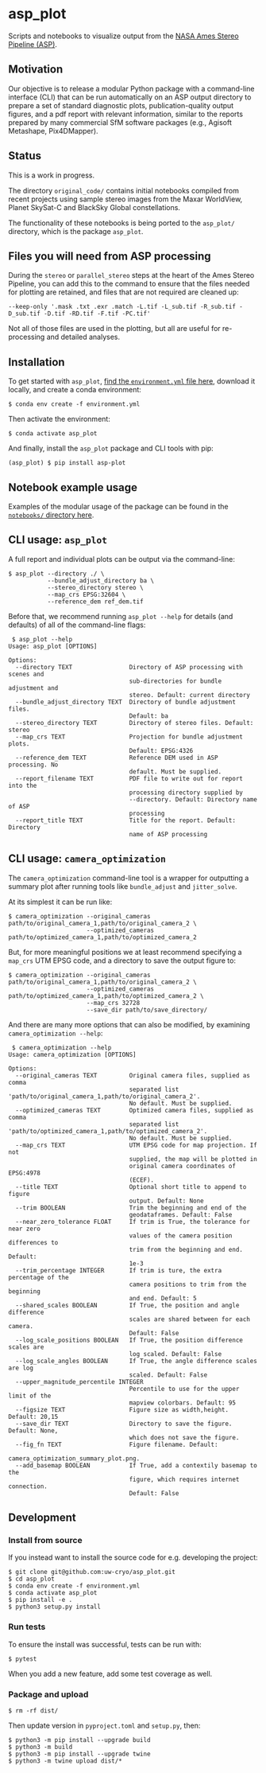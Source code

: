 # asp_plot

Scripts and notebooks to visualize output from the [NASA Ames Stereo Pipeline (ASP)](https://github.com/NeoGeographyToolkit/StereoPipeline).

## Motivation

Our objective is to release a modular Python package with a command-line interface (CLI) that can be run automatically on an ASP output directory to prepare a set of standard diagnostic plots, publication-quality output figures, and a pdf report with relevant information, similar to the reports prepared by many commercial SfM software packages (e.g., Agisoft Metashape, Pix4DMapper).


## Status

This is a work in progress.

The directory `original_code/` contains initial notebooks compiled from recent projects using sample stereo images from the Maxar WorldView, Planet SkySat-C and BlackSky Global constellations.

The functionality of these notebooks is being ported to the `asp_plot/` directory, which is the package `asp_plot`.

## Files you will need from ASP processing

During the `stereo` or `parallel_stereo` steps at the heart of the Ames Stereo Pipeline, you can add this to the command to ensure that the files needed for plotting are retained, and files that are not required are cleaned up:

```
--keep-only '.mask .txt .exr .match -L.tif -L_sub.tif -R_sub.tif -D_sub.tif -D.tif -RD.tif -F.tif -PC.tif'
```

Not all of those files are used in the plotting, but all are useful for re-processing and detailed analyses.

## Installation

To get started with `asp_plot`, [find the `environment.yml` file here](https://github.com/uw-cryo/asp_plot/blob/main/environment.yml), download it locally, and create a conda environment:

```
$ conda env create -f environment.yml
```

Then activate the environment:

```
$ conda activate asp_plot
```

And finally, install the `asp_plot` package and CLI tools with pip:

```
(asp_plot) $ pip install asp-plot
```

## Notebook example usage

Examples of the modular usage of the package can be found in the [`notebooks/` directory here](https://github.com/uw-cryo/asp_plot/tree/main/notebooks).


## CLI usage: `asp_plot`

A full report and individual plots can be output via the command-line:

```
$ asp_plot --directory ./ \
           --bundle_adjust_directory ba \
           --stereo_directory stereo \
           --map_crs EPSG:32604 \
           --reference_dem ref_dem.tif
```

Before that, we recommend running `asp_plot --help` for details (and defaults) of all of the command-line flags:

```
 $ asp_plot --help
Usage: asp_plot [OPTIONS]

Options:
  --directory TEXT                Directory of ASP processing with scenes and
                                  sub-directories for bundle adjustment and
                                  stereo. Default: current directory
  --bundle_adjust_directory TEXT  Directory of bundle adjustment files.
                                  Default: ba
  --stereo_directory TEXT         Directory of stereo files. Default: stereo
  --map_crs TEXT                  Projection for bundle adjustment plots.
                                  Default: EPSG:4326
  --reference_dem TEXT            Reference DEM used in ASP processing. No
                                  default. Must be supplied.
  --report_filename TEXT          PDF file to write out for report into the
                                  processing directory supplied by
                                  --directory. Default: Directory name of ASP
                                  processing
  --report_title TEXT             Title for the report. Default: Directory
                                  name of ASP processing
```

## CLI usage: `camera_optimization`

The `camera_optimization` command-line tool is a wrapper for outputting a summary plot after running tools like `bundle_adjust` and `jitter_solve`.

At its simplest it can be run like:

```
$ camera_optimization --original_cameras path/to/original_camera_1,path/to/original_camera_2 \
                      --optimized_cameras path/to/optimized_camera_1,path/to/optimized_camera_2
```

But, for more meaningful positions we at least recommend specifying a `map_crs` UTM EPSG code, and a directory to save the output figure to:

```
$ camera_optimization --original_cameras path/to/original_camera_1,path/to/original_camera_2 \
                      --optimized_cameras path/to/optimized_camera_1,path/to/optimized_camera_2 \
                      --map_crs 32728
                      --save_dir path/to/save_directory/
```

And there are many more options that can also be modified, by examining `camera_optimization --help`:

```
 $ camera_optimization --help
Usage: camera_optimization [OPTIONS]

Options:
  --original_cameras TEXT         Original camera files, supplied as comma
                                  separated list 'path/to/original_camera_1,path/to/original_camera_2'.
                                  No default. Must be supplied.
  --optimized_cameras TEXT        Optimized camera files, supplied as comma
                                  separated list 'path/to/optimized_camera_1,path/to/optimized_camera_2'.
                                  No default. Must be supplied.
  --map_crs TEXT                  UTM EPSG code for map projection. If not
                                  supplied, the map will be plotted in
                                  original camera coordinates of EPSG:4978
                                  (ECEF).
  --title TEXT                    Optional short title to append to figure
                                  output. Default: None
  --trim BOOLEAN                  Trim the beginning and end of the
                                  geodataframes. Default: False
  --near_zero_tolerance FLOAT     If trim is True, the tolerance for near zero
                                  values of the camera position differences to
                                  trim from the beginning and end. Default:
                                  1e-3
  --trim_percentage INTEGER       If trim is ture, the extra percentage of the
                                  camera positions to trim from the beginning
                                  and end. Default: 5
  --shared_scales BOOLEAN         If True, the position and angle difference
                                  scales are shared between for each camera.
                                  Default: False
  --log_scale_positions BOOLEAN   If True, the position difference scales are
                                  log scaled. Default: False
  --log_scale_angles BOOLEAN      If True, the angle difference scales are log
                                  scaled. Default: False
  --upper_magnitude_percentile INTEGER
                                  Percentile to use for the upper limit of the
                                  mapview colorbars. Default: 95
  --figsize TEXT                  Figure size as width,height. Default: 20,15
  --save_dir TEXT                 Directory to save the figure. Default: None,
                                  which does not save the figure.
  --fig_fn TEXT                   Figure filename. Default:
                                  camera_optimization_summary_plot.png.
  --add_basemap BOOLEAN           If True, add a contextily basemap to the
                                  figure, which requires internet connection.
                                  Default: False
```

## Development

### Install from source

If you instead want to install the source code for e.g. developing the project:

```
$ git clone git@github.com:uw-cryo/asp_plot.git
$ cd asp_plot
$ conda env create -f environment.yml
$ conda activate asp_plot
$ pip install -e .
$ python3 setup.py install
```

### Run tests

To ensure the install was successful, tests can be run with:

```
$ pytest
```

When you add a new feature, add some test coverage as well.

### Package and upload

```
$ rm -rf dist/
```

Then update version in `pyproject.toml` and `setup.py`, then:

```
$ python3 -m pip install --upgrade build
$ python3 -m build
$ python3 -m pip install --upgrade twine
$ python3 -m twine upload dist/*
```
